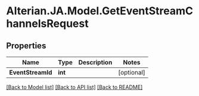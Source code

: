 # Alterian.JA.Model.GetEventStreamChannelsRequest

## Properties

Name | Type | Description | Notes
------------ | ------------- | ------------- | -------------
**EventStreamId** | **int** |  | [optional] 

[[Back to Model list]](../README.md#documentation-for-models) [[Back to API list]](../README.md#documentation-for-api-endpoints) [[Back to README]](../README.md)

